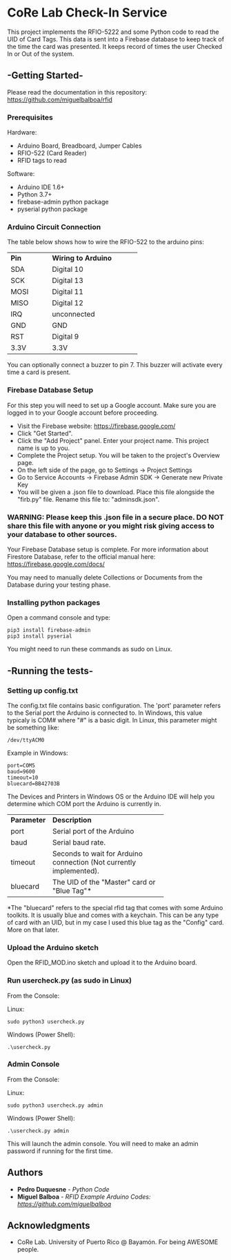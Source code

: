 ﻿# CoRe Lab Check-In Service
  
This project implements the RFIO-5222 and some Python code to read the UID of Card Tags. This data is sent into a Firebase database to keep track of the time the card was presented. It keeps record of times the user Checked In or Out of the system.

## -Getting Started-

Please read the documentation in this repository:  https://github.com/miguelbalboa/rfid

### Prerequisites

Hardware:

* Arduino Board, Breadboard, Jumper Cables
* RFIO-522 (Card Reader)
* RFID tags to read

Software:

* Arduino IDE 1.6+
* Python 3.7+
* firebase-admin python package
* pyserial python package

### Arduino Circuit Connection
The table below shows how to wire the RFIO-522 to the arduino pins:

<table>
<tbody>
<tr>
<td width="80"><strong>Pin</strong></td>
<td width="190"><strong>Wiring to Arduino</strong></td>
</tr>
<tr>
<td width="80">SDA</td>
<td width="190">Digital 10</td>
</tr>
<tr>
<td width="80">SCK</td>
<td width="190">Digital 13</td>
</tr>
<tr>
<td width="80">MOSI</td>
<td width="190">Digital 11</td>
</tr>
<tr>
<td width="80">MISO</td>
<td width="190">Digital 12</td>
</tr>
<tr>
<td width="80">IRQ</td>
<td width="190">unconnected</td>
</tr>
<tr>
<td width="80">GND</td>
<td width="190">GND</td>
</tr>
<tr>
<td width="80">RST</td>
<td width="190">Digital 9</td>
</tr>
<tr>
<td width="80">3.3V</td>
<td width="190">3.3V</td>
</tr>
</tbody>
</table>

You can optionally connect a buzzer to pin 7. This buzzer will activate every time a card is present.

### Firebase Database Setup

For this step you will need to set up a Google account. Make sure you are logged in to your Google account before proceeding.

* Visit the Firebase website: https://firebase.google.com/
* Click "Get Started".
* Click the "Add Project" panel. Enter your project name. This project name is up to you.
* Complete the Project setup. You will be taken to the project's Overview page.
* On the left side of the page, go to Settings -> Project Settings
* Go to Service Accounts -> Firebase Admin SDK -> Generate new Private Key
* You will be given a .json file to download. Place this file alongside the "firb.py" file. Rename this file to: "adminsdk.json".

### WARNING: Please keep this .json file in a secure place. DO NOT share this file with anyone or you might risk giving access to your database to other sources.

Your Firebase Database setup is complete. For more information about Firestore Database, refer to the official manual here: https://firebase.google.com/docs/

You may need to manually delete Collections or Documents from the Database during your testing phase.

### Installing python packages

Open a command console and type:
```
pip3 install firebase-admin
pip3 install pyserial
```

You might need to run these commands as sudo on Linux.

## -Running the tests-
### Setting up config.txt
The config.txt file contains basic configuration. The 'port' parameter refers to the Serial port the Arduino is connected to. In Windows, this value typicaly is COM# where "#" is a basic digit. In Linux, this parameter might be something like:
```
/dev/ttyACM0
```

Example in Windows:
```
port=COM5
baud=9600
timeout=10
bluecard=BB42703B
```

The Devices and Printers in Windows OS or the Arduino IDE will help you determine which COM port the Arduino is currently in.

<table>
<tbody>
<tr>
<td width="80"><strong>Parameter</strong></td>
<td width="250"><strong>Description</strong></td>
</tr>
<tr>
<td width="80">port</td>
<td width="250">Serial port of the Arduino</td>
</tr>
<tr>
<td width="80">baud</td>
<td width="250">Serial baud rate.</td>
</tr>
<tr>
<td width="80">timeout</td>
<td width="250">Seconds to wait for Arduino connection (Not currently implemented).</td>
</tr>
<tr>
<td width="80">bluecard</td>
<td width="250">The UID of the "Master" card or "Blue Tag"*</td>
</tr>
</tbody>
</table>

*The "bluecard" refers to the special rfid tag that comes with some Arduino toolkits. It is usually blue and comes with a keychain. This can be any type of card with an UID, but in my case I used this blue tag as the "Config" card. More on that later.

### Upload the Arduino sketch

Open the RFID_MOD.ino sketch and upload it to the Arduino board.

### Run usercheck.py (as sudo in Linux)
From the Console:

Linux:
```
sudo python3 usercheck.py
```

Windows (Power Shell):
```
.\usercheck.py
```

### Admin Console
From the Console:

Linux:
```
sudo python3 usercheck.py admin
```

Windows (Power Shell):
```
.\usercheck.py admin
```

This will launch the admin console. You will need to make an admin password if running for the first time.

## Authors

* **Pedro Duquesne** - *Python Code*
* **Miguel Balboa** - *RFID Example Arduino Codes: https://github.com/miguelbalboa*


## Acknowledgments

* CoRe Lab. University of Puerto Rico @ Bayamón. For being AWESOME people.

